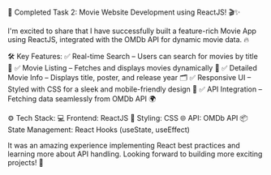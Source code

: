 🚀 Completed Task 2: Movie Website Development using ReactJS! 🎬✨

I'm excited to share that I have successfully built a feature-rich Movie App using ReactJS, integrated with the OMDb API for dynamic movie data. 🔥

🛠 Key Features:
✅ Real-time Search – Users can search for movies by title 🎥
✅ Movie Listing – Fetches and displays movies dynamically 📌
✅ Detailed Movie Info – Displays title, poster, and release year 🗂️
✅ Responsive UI – Styled with CSS for a sleek and mobile-friendly design 🎨
✅ API Integration – Fetching data seamlessly from OMDb API 🌍

⚙️ Tech Stack:
💻 Frontend: ReactJS
🎨 Styling: CSS
🌐 API: OMDb API
📦 State Management: React Hooks (useState, useEffect)

It was an amazing experience implementing React best practices and learning more about API handling. Looking forward to building more exciting projects! 🚀
